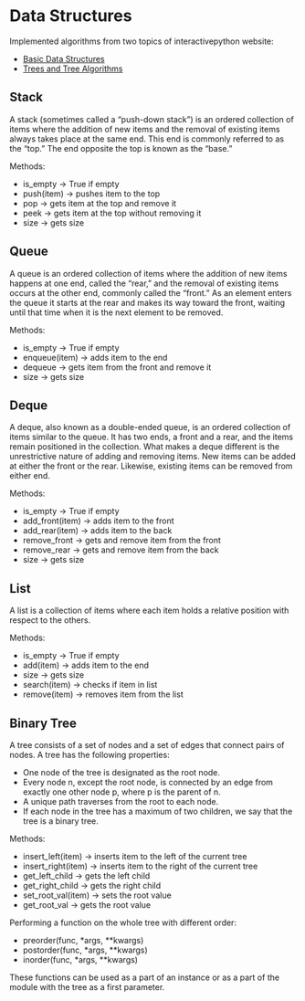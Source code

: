 # Data Structures

Implemented algorithms from two topics of interactivepython website:

- [Basic Data Structures](http://interactivepython.org/runestone/static/pythonds/BasicDS/toctree.html)
- [Trees and Tree Algorithms](http://interactivepython.org/runestone/static/pythonds/Trees/toctree.html)

## Stack

A stack (sometimes called a “push-down stack”) is an ordered collection of items where the addition of new items and the removal of existing items always takes place at the same end. This end is commonly referred to as the “top.” The end opposite the top is known as the “base.”

Methods:

- is_empty -> True if empty
- push(item) -> pushes item to the top
- pop -> gets item at the top and remove it
- peek -> gets item at the top without removing it
- size -> gets size

## Queue

A queue is an ordered collection of items where the addition of new items happens at one end, called the “rear,” and the removal of existing items occurs at the other end, commonly called the “front.” As an element enters the queue it starts at the rear and makes its way toward the front, waiting until that time when it is the next element to be removed.

Methods:

- is_empty -> True if empty
- enqueue(item) -> adds item to the end
- dequeue -> gets item from the front and remove it
- size -> gets size

## Deque

A deque, also known as a double-ended queue, is an ordered collection of items similar to the queue. It has two ends, a front and a rear, and the items remain positioned in the collection. What makes a deque different is the unrestrictive nature of adding and removing items. New items can be added at either the front or the rear. Likewise, existing items can be removed from either end.

Methods:

- is_empty -> True if empty
- add_front(item) -> adds item to the front
- add_rear(item) -> adds item to the back
- remove_front -> gets and remove item from the front
- remove_rear -> gets and remove item from the back
- size -> gets size

## List

A list is a collection of items where each item holds a relative position with respect to the others.

Methods:

- is_empty -> True if empty
- add(item) -> adds item to the end
- size -> gets size
- search(item) -> checks if item in list
- remove(item) -> removes item from the list

## Binary Tree

A tree consists of a set of nodes and a set of edges that connect pairs of nodes. A tree has the following properties:

- One node of the tree is designated as the root node.
- Every node n, except the root node, is connected by an edge from exactly one other node p, where p is the parent of n.
- A unique path traverses from the root to each node.
- If each node in the tree has a maximum of two children, we say that the tree is a binary tree.

Methods:

- insert_left(item) -> inserts item to the left of the current tree
- insert_right(item) -> inserts item to the right of the current tree
- get_left_child -> gets the left child
- get_right_child -> gets the right child
- set_root_val(item) -> sets the root value
- get_root_val -> gets the root value

Performing a function on the whole tree with different order:

- preorder(func, *args, **kwargs)
- postorder(func, *args, **kwargs)
- inorder(func, *args, **kwargs)

These functions can be used as a part of an instance or as a part of the module with the tree as a first parameter.

